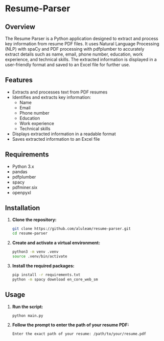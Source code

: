 # Resume-Parser

## Overview
The Resume Parser is a Python application designed to extract and process key information from resume PDF files. It uses Natural Language Processing (NLP) with spaCy and PDF processing with pdfplumber to accurately extract details such as name, email, phone number, education, work experience, and technical skills. The extracted information is displayed in a user-friendly format and saved to an Excel file for further use.

## Features
- Extracts and processes text from PDF resumes
- Identifies and extracts key information:
  - Name
  - Email
  - Phone number
  - Education
  - Work experience
  - Technical skills
- Displays extracted information in a readable format
- Saves extracted information to an Excel file

## Requirements
- Python 3.x
- pandas
- pdfplumber
- spacy
- pdfminer.six
- openpyxl

## Installation
1. **Clone the repository:**
    ```bash
    git clone https://github.com/aluleam/resume-parser.git
    cd resume-parser
    ```

2. **Create and activate a virtual environment:**
    ```bash
    python3 -m venv .venv
    source .venv/bin/activate
    ```

3. **Install the required packages:**
    ```bash
    pip install -r requirements.txt
    python -m spacy download en_core_web_sm
    ```

## Usage
1. **Run the script:**
    ```bash
    python main.py
    ```

2. **Follow the prompt to enter the path of your resume PDF:**
    ```plaintext
    Enter the exact path of your resume: /path/to/your/resume.pdf
